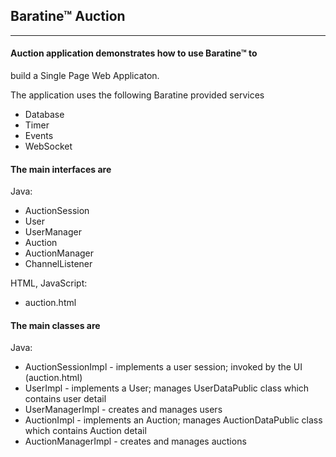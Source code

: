 ## Baratine™ Auction

***

#### Auction application demonstrates how to use Baratine™ to
build a Single Page Web Applicaton.

The application uses the following Baratine provided services
 * Database
 * Timer
 * Events
 * WebSocket

#### The main interfaces are

Java:

* AuctionSession
* User
* UserManager
* Auction
* AuctionManager
* ChannelListener

HTML, JavaScript:
* auction.html

#### The main classes are

Java:

* AuctionSessionImpl - implements a user session; invoked by the UI (auction.html)
* UserImpl - implements a User; manages UserDataPublic class which contains user detail
* UserManagerImpl - creates and manages users
* AuctionImpl - implements an Auction; manages AuctionDataPublic class which contains Auction detail
* AuctionManagerImpl - creates and manages auctions

